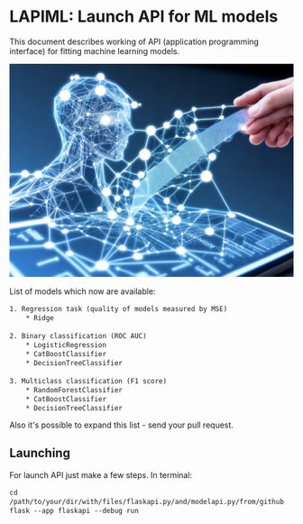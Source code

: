 # LAPIML: Launch API for ML models

This document describes working of API (application programming interface) for fitting machine learning models. 

![*LAPIML*](api.png)

List of models which now are available: 

	1. Regression task (quality of models measured by MSE)
		* Ridge
  
	2. Binary classification (ROC AUC)
		* LogisticRegression
		* CatBoostClassifier
		* DecisionTreeClassifier
  
	3. Multiclass classification (F1 score)
		* RandomForestClassifier
		* CatBoostClassifier
		* DecisionTreeClassifier

Also it's possible to expand this list - send your pull request.

## Launching
For launch API just make a few steps.
In terminal:

    cd /path/to/your/dir/with/files/flaskapi.py/and/modelapi.py/from/github
    flask --app flaskapi --debug run
